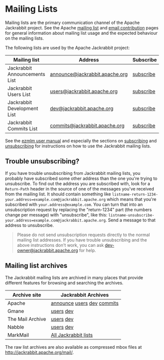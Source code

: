 <!--
   Licensed to the Apache Software Foundation (ASF) under one or more
   contributor license agreements.  See the NOTICE file distributed with
   this work for additional information regarding copyright ownership.
   The ASF licenses this file to You under the Apache License, Version 2.0
   (the "License"); you may not use this file except in compliance with
   the License.  You may obtain a copy of the License at

       http://www.apache.org/licenses/LICENSE-2.0

   Unless required by applicable law or agreed to in writing, software
   distributed under the License is distributed on an "AS IS" BASIS,
   WITHOUT WARRANTIES OR CONDITIONS OF ANY KIND, either express or implied.
   See the License for the specific language governing permissions and
   limitations under the License.
-->

Mailing Lists
=============
Mailing lists are the primary communication channel of the Apache
Jackrabbit project. See the Apache [mailing list](http://www.apache.org/foundation/mailinglists.html)
and [email contribution](http://www.apache.org/dev/contrib-email-tips.html)
pages for general information about mailing list usage and the expected
behaviour on the mailing lists.

The following lists are used by the Apache Jackrabbit project:

| Mailing list | Address | Subscribe | Unsubscribe
|--------------|---------|-----------|---------------------- 
| Jackrabbit Announcements List | [announce@jackrabbit.apache.org](mailto:announce@jackrabbit.apache.org.html) | [subscribe](mailto:announce-subscribe@jackrabbit.apache.org?subject=subscribe) | [unsubscribe](mailto:announce-unsubscribe@jackrabbit.apache.org?subject=unsubscribe) |
| Jackrabbit Users List         | [users@jackrabbit.apache.org](mailto:users@jackrabbit.apache.org.html) | [subscribe](mailto:users-subscribe@jackrabbit.apache.org?subject=subscribe) | [unsubscribe](mailto:users-unsubscribe@jackrabbit.apache.org?subject=unsubscribe)
| Jackrabbit Development List   | [dev@jackrabbit.apache.org](mailto:dev@jackrabbit.apache.org.html) | [subscribe](mailto:dev-subscribe@jackrabbit.apache.org?subject=subscribe) | [unsubscribe](mailto:dev-unsubscribe@jackrabbit.apache.org?subject=unsubscribe)
| Jackrabbit Commits List       | [commits@jackrabbit.apache.org](mailto:commits@jackrabbit.apache.org.html) | [subscribe](mailto:commits-subscribe@jackrabbit.apache.org?subject=subscribe) | [unsubscribe](mailto:commits-unsubscribe@jackrabbit.apache.org?subject=unsubscribe)


See the [ezmlm user manual](http://www.ezmlm.org/ezman/ezman1.html)
and especially the sections on [subscribing](http://www.ezmlm.org/ezman/ezman1.html#ss1.3)
and [unsubscribing](http://www.ezmlm.org/ezman/ezman1.html#ss1.4)
for instructions on how to use the Jackrabbit mailing lists.


Trouble unsubscribing?
----------------------
If you have trouble unsubscribing from Jackrabbit mailing lists, you
probably have subscribed some other address than the one you're trying to
unsubscribe. To find out the address you are subscribed with, look for a
`Return-Path` header in the source of one of the messages you've received
from the mailing list. It should contain something like
`listname-return-1234-your.address=example.com@jackrabbit.apache.org`
which means that you're subscribed with `your.address@example.com`. You
can turn that into an unsubscription request by replacing the "return-1234"
part (the numbers change per message) with "unsubscribe", like this:
`listname-unsubscribe-your.address=example.com@jackrabbit.apache.org`.
Send a message to that address to unsubscribe.


> Please do not send unsubscription requests directly to the normal mailing
> list addresses. If you have trouble unsubscribing and the above
> instructions don't work, you can ask [dev-owner@jackrabbit.apache.org](mailto:dev-owner@jackrabbit.apache.org.html)
>  for help.


Mailing list archives
---------------------
The Jackrabbit mailing lists are archived in many places that provide
different features for browsing and searching the archives.


| Archive site | Jackrabbit Archives
|--------------|-------------------------------
| Apache | [announce](http://mail-archives.apache.org/mod_mbox/jackrabbit-announce/) [users](http://mail-archives.apache.org/mod_mbox/jackrabbit-users/) [dev](http://mail-archives.apache.org/mod_mbox/jackrabbit-dev/) [commits](http://mail-archives.apache.org/mod_mbox/jackrabbit-commits/)
| Gmane  | [users](http://dir.gmane.org/gmane.comp.apache.jackrabbit.user) [dev](http://dir.gmane.org/gmane.comp.apache.jackrabbit.devel)
| The Mail Archive | [users](http://www.mail-archive.com/users@jackrabbit.apache.org) [dev](http://www.mail-archive.com/dev@jackrabbit.apache.org)
| Nabble | [users](http://www.nabble.com/Jackrabbit---Users-f14897.html) [dev](http://www.nabble.com/Jackrabbit---Dev-f371.html)
| MarkMail | [All Jackrabbit lists](http://jackrabbit.markmail.org/)

The raw list archives are also available as compressed mbox files at
http://jackrabbit.apache.org/mail/.
